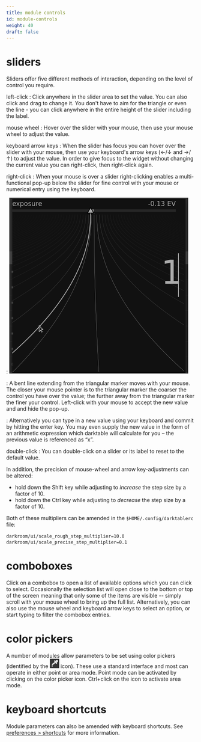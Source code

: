 ```yaml
---
title: module controls
id: module-controls
weight: 40
draft: false
---
```


# sliders

Sliders offer five different methods of interaction, depending on the level of control you require.

left-click
: Click anywhere in the slider area to set the value. You can also click and drag to change it. You don't have to aim for the triangle or even the line - you can click anywhere in the entire height of the slider including the label.

mouse wheel
: Hover over the slider with your mouse, then use your mouse wheel to adjust the value.

keyboard arrow keys
: When the slider has focus you can hover over the slider with your mouse, then use your keyboard's arrow keys (←/↓ and →/↑) to adjust the value. In order to give focus to the widget without changing the current value you can right-click, then right-click again.

right-click
: When your mouse is over a slider right-clicking enables a multi-functional pop-up below the slider for fine control with your mouse or numerical entry using the keyboard.

: ![bauhaus](./module-controls/bauhaus.png#w33)

: A bent line extending from the triangular marker moves with your mouse. The closer your mouse pointer is to the triangular marker the coarser the control you have over the value; the further away from the triangular marker the finer your control. Left-click with your mouse to accept the new value and and hide the pop-up.

: Alternatively you can type in a new value using your keyboard and commit by hitting the enter key. You may even supply the new value in the form of an arithmetic expression which darktable will calculate for you – the previous value is referenced as “x”.

double-click
: You can double-click on a slider or its label to reset to the default value.

In addition, the precision of mouse-wheel and arrow key-adjustments can be altered:

 - hold down the Shift key while adjusting to _increase_ the step size by a factor of 10. 
 - hold down the Ctrl key while adjusting to _decrease_ the step size by a factor of 10.

Both of these multipliers can be amended in the `$HOME/.config/darktablerc` file:

```
darkroom/ui/scale_rough_step_multiplier=10.0
darkroom/ui/scale_precise_step_multiplier=0.1
```

# comboboxes

Click on a combobox to open a list of available options which you can click to select. Occasionally the selection list will open close to the bottom or top of the screen meaning that only some of the items are visible -- simply scroll with your mouse wheel to bring up the full list. Alternatively, you can also use the mouse wheel and keyboard arrow keys to select an option, or start typing to filter the combobox entries.

# color pickers

A number of modules allow parameters to be set using color pickers (identified by the ![color-picker-icon](./module-controls/color-picker.png#icon) icon). These use a standard interface and most can operate in either point or area mode. Point mode can be activated by clicking on the color picker icon. Ctrl+click on the icon to activate area mode.

# keyboard shortcuts

Module parameters can also be amended with keyboard shortcuts. See [preferences > shortcuts](../../preferences-settings/shortcuts.md) for more information.
